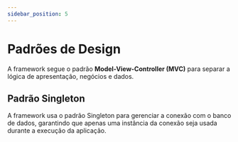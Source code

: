 ```yaml
---
sidebar_position: 5
---
```


# Padrões de Design

A framework segue o padrão **Model-View-Controller (MVC)** para separar a lógica de apresentação, negócios e dados.

## Padrão Singleton
A framework usa o padrão Singleton para gerenciar a conexão com o banco de dados, garantindo que apenas uma instância da conexão seja usada durante a execução da aplicação.


